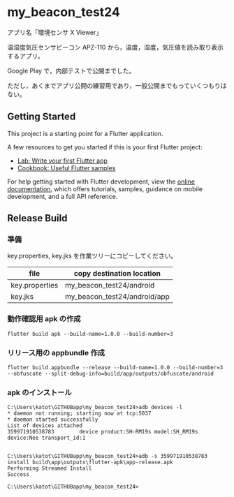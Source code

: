 # my_beacon_test24

アプリ名「環境センサ X Viewer」

温湿度気圧センサビーコン APZ-110 から，温度，湿度，気圧値を読み取り表示するアプリ。

Google Play で，内部テストで公開までした。

ただし，あくまでアプリ公開の練習用であり，一般公開までもっていくつもりはない。

## Getting Started

This project is a starting point for a Flutter application.

A few resources to get you started if this is your first Flutter project:

- [Lab: Write your first Flutter app](https://docs.flutter.dev/get-started/codelab)
- [Cookbook: Useful Flutter samples](https://docs.flutter.dev/cookbook)

For help getting started with Flutter development, view the
[online documentation](https://docs.flutter.dev/), which offers tutorials,
samples, guidance on mobile development, and a full API reference.

## Release Build

### 準備

key.properties, key.jks を作業ツリーにコピーしてください。

|file|copy destination location|
|---------|-------------|
|key.properties|	my_beacon_test24/android|
|key.jks|	my_beacon_test24/android/app|


### 動作確認用 apk の作成
```
flutter build apk --build-name=1.0.0 --build-number=3
```

### リリース用の appbundle 作成
```
flutter build appbundle --release --build-name=1.0.0 --build-number=3 --obfuscate --split-debug-info=build/app/outputs/obfuscate/android
```

### apk のインストール
```
C:\Users\katot\GITHUBapp\my_beacon_test24>adb devices -l
* daemon not running; starting now at tcp:5037
* daemon started successfully
List of devices attached
359971910538783        device product:SH-RM19s model:SH_RM19s device:Nee transport_id:1


C:\Users\katot\GITHUBapp\my_beacon_test24>adb -s 359971910538783 install build\app\outputs\flutter-apk\app-release.apk
Performing Streamed Install
Success

C:\Users\katot\GITHUBapp\my_beacon_test24>
```